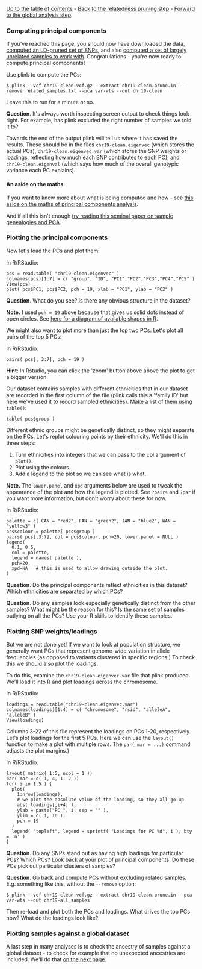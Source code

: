 [Up to the table of contents](Introduction.md) - [Back to the relatedness pruning step](relatedness_pruning.md) - [Forward to the global analysis step](global_analysis.md).

### Computing principal components

If you've reached this page, you should now have downloaded the data, [computed an LD-pruned set of
SNPs](ld_pruning.md), and also [computed a set of largely unrelated samples to work
with](relatedness_pruning.md). Congratulations - you're now ready to compute principal components!

Use plink to compute the PCs:

```
$ plink --vcf chr19-clean.vcf.gz --extract chr19-clean.prune.in --remove related_samples.txt --pca var-wts --out chr19-clean
```

Leave this to run for a minute or so.

**Question**. It's always worth inspecting screen output to check things look right.  For example, has plink excluded the right number of samples we told it to?

Towards the end of the output plink will tell us where it has saved the results. These should be in
the files `chr19-clean.eigenvec` (which stores the actual PCs), `chr19-clean.eigenvec.var` (which
stores the SNP weights or loadings, reflecting how much each SNP contributes to each PC), and
`chr19-clean.eigenval` (which says how much of the overall genotypic variance each PC explains).

#### An aside on the maths.

If you want to know more about what is being computed and how - see [this aside on the maths of principal components analysis](the_maths.md).

And if all this isn't enough [try reading
this seminal paper on sample genealogies and PCA](https://doi.org/10.1371/journal.pgen.1000686).


### Plotting the principal components

Now let's load the PCs and plot them:

In R/RStudio:

```
pcs = read.table( "chr19-clean.eigenvec" )
colnames(pcs)[1:7] = c( "group", "ID", "PC1","PC2","PC3","PC4","PC5" )
View(pcs)
plot( pcs$PC1, pcs$PC2, pch = 19, xlab = "PC1", ylab = "PC2" )
```

**Question**. What do you see?  Is there any obvious structure in the dataset?  

**Note.** I used `pch = 19` above because that gives us solid dots instead of open circles.  See [here for a diagram of available shapes in R](https://r-graphics.org/recipe-scatter-shapes).

We might also want to plot more than just the top two PCs. Let's plot all pairs of the top 5 PCs:

In R/RStudio:

```
pairs( pcs[, 3:7], pch = 19 )
```

**Hint**: In Rstudio, you can click the 'zoom' button above above the plot to get a bigger version.

Our dataset contains samples with different ethnicities that in our dataset are recorded in the
first column of the file (plink calls this a 'family ID' but here we've used it to record sampled
ethnicities). Make a list of them using `table()`:

```
table( pcs$group )
```

Different ethnic groups might be genetically distinct, so they might separate on the PCs. Let's
replot colouring points by their ethnicity. We'll do this in three steps:

1. Turn ethnicities into integers that we can pass to the col argument of `plot()`.
2. Plot using the colours
3. Add a legend to the plot so we can see what is what.

**Note.** The `lower.panel` and `xpd` arguments below are used to tweak the appearance of the plot and how the legend is plotted.  See `?pairs` and `?par` if you want more information, but don't worry about these for now.

In R/RStudio:

```
palette = c( CAN = "red2", FAN = "green2", JAN = "blue2", WAN = "yellow3" )
pcs$colour = palette[ pcs$group ]
pairs( pcs[,3:7], col = pcs$colour, pch=20, lower.panel = NULL )
legend(
  0.1, 0.5,
  col = palette,
  legend = names( palette ),
  pch=20,
  xpd=NA   # this is used to allow drawing outside the plot.
)
```

**Question**. Do the principal components reflect ethnicities in this dataset?  Which ethnicities are separated by which PCs? 

**Question**. Do any samples look especially genetically distinct from the other samples? What might be the reason for this?  Is the same set of samples outlying on all the PCs?  Use your R skills to identify these samples.  

### Plotting SNP weights/loadings

But we are not done yet! If we want to look at population structure, we generally want PCs that
represent genome-wide variation in allele frequencies (as opposed to variants clustered in specific
regions.) To check this we should also plot the loadings.

To do this, examine the `chr19-clean.eigenvec.var` file that plink produced. We'll load it
into R and plot loadings across the chromosome.

In R/RStudio:

```
loadings = read.table("chr19-clean.eigenvec.var")
colnames(loadings)[1:4] = c( "chromosome", "rsid", "alleleA", "alleleB" )
View(loadings)
```

Columns 3-22 of this file represent the loadings on PCs 1-20, respectively.  Let's plot loadings for the first 5 PCs.  Here we can use the `layout()` function to make a plot with multiple rows.  The `par( mar = ...)` command adjusts the plot margins.)

In R/RStudio:

```
layout( matrix( 1:5, ncol = 1 ))
par( mar = c( 1, 4, 1, 2 ))
for( i in 1:5 ) {
  plot(
    1:nrow(loadings),
    # we plot the absolute value of the loading, so they all go up
    abs( loadings[,i+4] ),  
    ylab = paste("PC ", i, sep = "" ),
    ylim = c( 1, 10 ),
    pch = 19
  )
  legend( "topleft", legend = sprintf( "Loadings for PC %d", i ), bty = 'n' )
}
```

**Question**. Do any SNPs stand out as having high loadings for particular PCs?  Which PCs?  Look back at your plot of principal components.  Do these PCs pick out particular clusters of samples?

**Question**. Go back and compute PCs without excluding related samples.  E.g. something like this, without the `--remove` option:

```
$ plink --vcf chr19-clean.vcf.gz --extract chr19-clean.prune.in --pca var-wts --out chr19-all_samples
```

Then re-load and plot both the PCs and loadings.  What drives the top PCs now?  What do the loadings look like?

### Plotting samples against a global dataset

A last step in many analyses is to check the ancestry of samples against a global dataset - to check for example that no unexpected ancestries are included.  We'll do that [on the next page](global_analysis.md).
